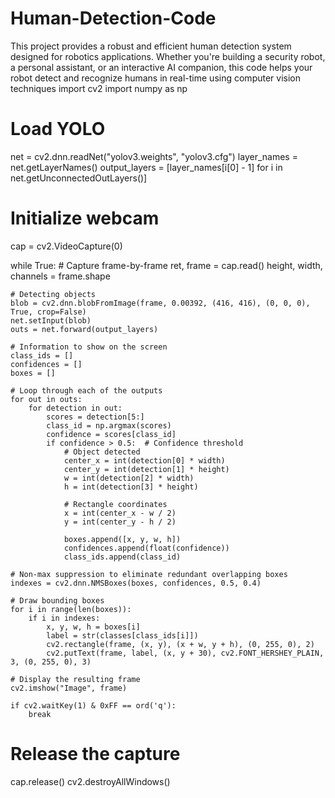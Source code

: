 # Human-Detection-Code
This project provides a robust and efficient human detection system designed for robotics applications. Whether you're building a security robot, a personal assistant, or an interactive AI companion, this code helps your robot detect and recognize humans in real-time using computer vision techniques
import cv2
import numpy as np

# Load YOLO
net = cv2.dnn.readNet("yolov3.weights", "yolov3.cfg")
layer_names = net.getLayerNames()
output_layers = [layer_names[i[0] - 1] for i in net.getUnconnectedOutLayers()]

# Initialize webcam
cap = cv2.VideoCapture(0)

while True:
    # Capture frame-by-frame
    ret, frame = cap.read()
    height, width, channels = frame.shape

    # Detecting objects
    blob = cv2.dnn.blobFromImage(frame, 0.00392, (416, 416), (0, 0, 0), True, crop=False)
    net.setInput(blob)
    outs = net.forward(output_layers)

    # Information to show on the screen
    class_ids = []
    confidences = []
    boxes = []

    # Loop through each of the outputs
    for out in outs:
        for detection in out:
            scores = detection[5:]
            class_id = np.argmax(scores)
            confidence = scores[class_id]
            if confidence > 0.5:  # Confidence threshold
                # Object detected
                center_x = int(detection[0] * width)
                center_y = int(detection[1] * height)
                w = int(detection[2] * width)
                h = int(detection[3] * height)

                # Rectangle coordinates
                x = int(center_x - w / 2)
                y = int(center_y - h / 2)

                boxes.append([x, y, w, h])
                confidences.append(float(confidence))
                class_ids.append(class_id)

    # Non-max suppression to eliminate redundant overlapping boxes
    indexes = cv2.dnn.NMSBoxes(boxes, confidences, 0.5, 0.4)

    # Draw bounding boxes
    for i in range(len(boxes)):
        if i in indexes:
            x, y, w, h = boxes[i]
            label = str(classes[class_ids[i]])
            cv2.rectangle(frame, (x, y), (x + w, y + h), (0, 255, 0), 2)
            cv2.putText(frame, label, (x, y + 30), cv2.FONT_HERSHEY_PLAIN, 3, (0, 255, 0), 3)

    # Display the resulting frame
    cv2.imshow("Image", frame)

    if cv2.waitKey(1) & 0xFF == ord('q'):
        break

# Release the capture
cap.release()
cv2.destroyAllWindows()
